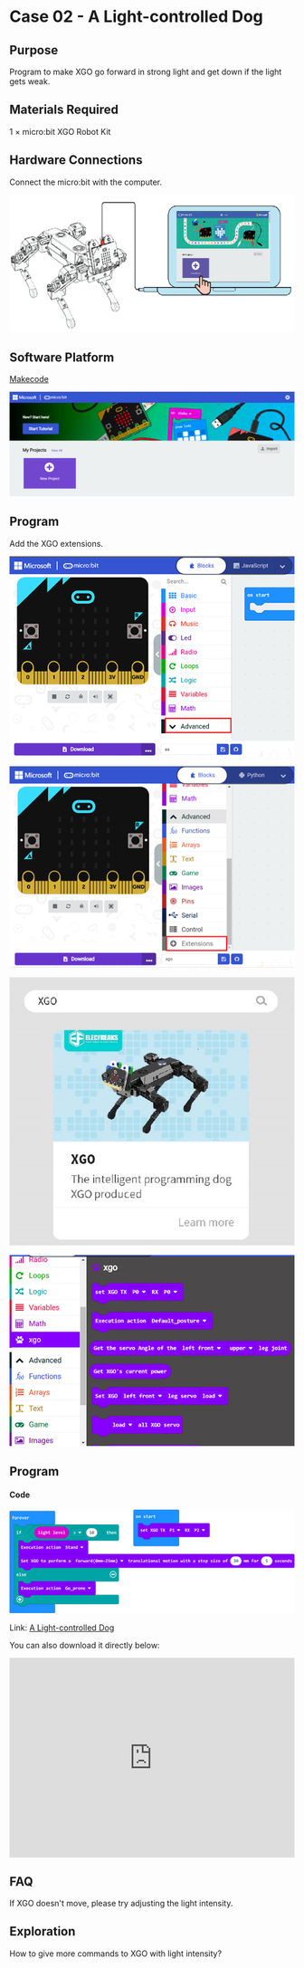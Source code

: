 # Case 02 - A Light-controlled Dog



## Purpose 

Program to make XGO go forward in strong light and get down if the light gets weak. 



## Materials Required

1 × micro:bit XGO Robot Kit 



## Hardware Connections

Connect the micro:bit with the computer. 

![](./images/microbit-xgo-robot-kit-22.png)



## Software Platform

[Makecode](https://makecode.microbit.org/#)

![](./images/microbit-xgo-robot-kit-10.png)



## Program



Add the XGO extensions. 

![](./images/microbit-xgo-robot-kit-11.png)

![](./images/microbit-xgo-robot-kit-12.png)

![](./images/microbit-xgo-robot-kit-13.png)

![](./images/microbit-xgo-robot-kit-14.png)



## Program

#### Code



![](./images/microbit-xgot-robot-kit-case01-out-of-the-square-02.png)



Link: [A Light-controlled Dog](https://makecode.microbit.org/_bCE5mbi6hcR8)

You can also download it directly below:

<div style="position:relative;height:0;padding-bottom:70%;overflow:hidden;"><iframe style="position:absolute;top:0;left:0;width:100%;height:100%;" src="https://makecode.microbit.org/#pub:_bCE5mbi6hcR8" frameborder="0" sandbox="allow-popups allow-forms allow-scripts allow-same-origin"></iframe></div> 



## FAQ

If XGO doesn't move, please try adjusting the light intensity. 



## Exploration

How to give more commands to XGO with light intensity? 